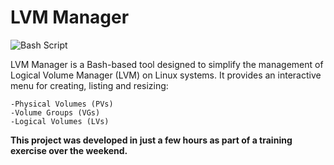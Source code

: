 # LVM Manager

![Bash Script](https://img.shields.io/badge/bash_script-%23121011.svg?style=for-the-badge&logo=gnu-bash&logoColor=white)

LVM Manager is a Bash-based tool designed to simplify the management of Logical Volume Manager (LVM) on Linux systems. It provides an interactive menu for creating, listing and resizing:

    -Physical Volumes (PVs)
    -Volume Groups (VGs)
    -Logical Volumes (LVs)

**This project was developed in just a few hours as part of a training exercise over the weekend.**
